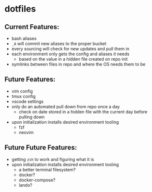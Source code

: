 # dotfiles

## Current Features:
- bash aliases
- `_A` will commit new aliases to the proper bucket
- every sourcing will check for new updates and pull them in
- each environment only gets the config and aliases it needs
    - based on the value in a hidden file created on repo init
- symlinks between files in repo and where the OS needs them to be


## Future Features:
- vim config
- tmux config
- vscode settings
- only do an automated pull down from repo once a day
    - check on date stored in a hidden file with the current day before pulling down
- upon initialization installs desired environment tooling
    - fzf
    - neovim


## Future Future Features:
- getting `zsh` to work and figuring what it is
- upon initialization installs desired environment tooling
    - a better terminal filesystem?
    - docker?
    - docker-compose?
    - lando?

